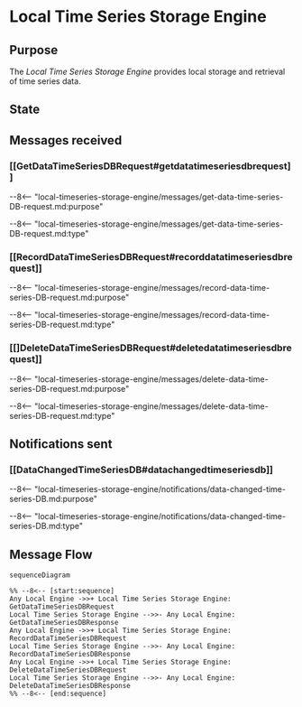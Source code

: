 <div class="engine" markdown>


# Local Time Series Storage Engine

## Purpose

The *Local Time Series Storage Engine* provides local storage and retrieval of time series data.

## State

## Messages received

### [[GetDataTimeSeriesDBRequest#getdatatimeseriesdbrequest]]

--8<-- "local-timeseries-storage-engine/messages/get-data-time-series-DB-request.md:purpose"

--8<-- "local-timeseries-storage-engine/messages/get-data-time-series-DB-request.md:type"

### [[RecordDataTimeSeriesDBRequest#recorddatatimeseriesdbrequest]]

--8<-- "local-timeseries-storage-engine/messages/record-data-time-series-DB-request.md:purpose"

--8<-- "local-timeseries-storage-engine/messages/record-data-time-series-DB-request.md:type"

### [[]DeleteDataTimeSeriesDBRequest#deletedatatimeseriesdbrequest]]

--8<-- "local-timeseries-storage-engine/messages/delete-data-time-series-DB-request.md:purpose"

--8<-- "local-timeseries-storage-engine/messages/delete-data-time-series-DB-request.md:type"

## Notifications sent

### [[DataChangedTimeSeriesDB#datachangedtimeseriesdb]]

--8<-- "local-timeseries-storage-engine/notifications/data-changed-time-series-DB.md:purpose"

--8<-- "local-timeseries-storage-engine/notifications/data-changed-time-series-DB.md:type"

## Message Flow


<!-- --8<-- [start:messages] -->
```mermaid
sequenceDiagram

%% --8<-- [start:sequence]
Any Local Engine ->>+ Local Time Series Storage Engine: GetDataTimeSeriesDBRequest
Local Time Series Storage Engine -->>- Any Local Engine: GetDataTimeSeriesDBResponse
Any Local Engine ->>+ Local Time Series Storage Engine: RecordDataTimeSeriesDBRequest
Local Time Series Storage Engine -->>- Any Local Engine: RecordDataTimeSeriesDBResponse
Any Local Engine ->>+ Local Time Series Storage Engine: DeleteDataTimeSeriesDBRequest
Local Time Series Storage Engine -->>- Any Local Engine: DeleteDataTimeSeriesDBResponse
%% --8<-- [end:sequence]
```
<!-- --8<-- [end:messages] -->

</div>
